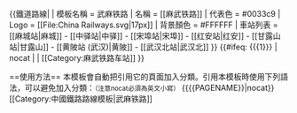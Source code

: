 {{鐵道路線|
| 模板名稱 = 武麻铁路
| 名稱 = [[麻武铁路]]
| 代表色 = #0033c9
| Logo = [[File:China Railways.svg|17px]]
| 背景顏色 = #FFFFFF
| 車站列表 = [[麻城站|麻城]] - [[中驿站|中驿]] - [[宋埠站|宋埠]] - [[红安站|红安]] - [[甘露山站|甘露山]] - [[黄陂站 (武汉)|黄陂]] - [[武汉北站|武汉北]]
}}
<includeonly>{{#ifeq: {{{1}}} | nocat | <!--空--> | [[Category:麻武铁路车站]] }}</includeonly><noinclude>

==使用方法==
本模板會自動把引用它的頁面加入分類。引用本模板時使用下列語法，可以避免加入分類：<small>（注意nocat必須為英文小寫）</small>
 <nowiki>{{</nowiki>{{PAGENAME}}<nowiki>|nocat}}</nowiki>
[[Category:中國鐵路路線模板|武麻铁路]]
</noinclude>